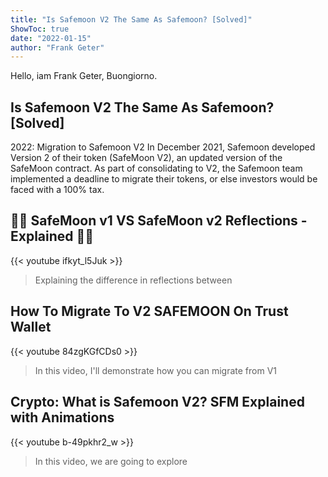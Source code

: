 ```yaml
---
title: "Is Safemoon V2 The Same As Safemoon? [Solved]"
ShowToc: true 
date: "2022-01-15"
author: "Frank Geter" 
---
```


Hello, iam Frank Geter, Buongiorno.
## Is Safemoon V2 The Same As Safemoon? [Solved]
2022: Migration to Safemoon V2 In December 2021, Safemoon developed Version 2 of their token (SafeMoon V2), an updated version of the SafeMoon contract. As part of consolidating to V2, the Safemoon team implemented a deadline to migrate their tokens, or else investors would be faced with a 100% tax.

## 🤑🤑 SafeMoon v1 VS SafeMoon v2 Reflections - Explained 🤑🤑
{{< youtube ifkyt_l5Juk >}}
>Explaining the difference in reflections between 

## How To Migrate To V2 SAFEMOON On Trust Wallet
{{< youtube 84zgKGfCDs0 >}}
>In this video, I'll demonstrate how you can migrate from V1 

## Crypto: What is Safemoon V2? SFM Explained with Animations
{{< youtube b-49pkhr2_w >}}
>In this video, we are going to explore 

